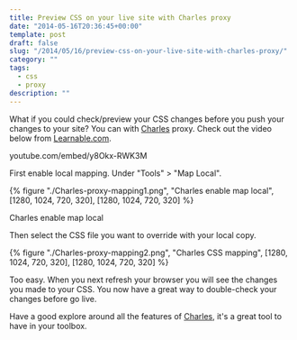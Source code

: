 ```yaml
---
title: Preview CSS on your live site with Charles proxy
date: "2014-05-16T20:36:45+00:00"
template: post
draft: false
slug: "/2014/05/16/preview-css-on-your-live-site-with-charles-proxy/"
category: ""
tags:
  - css
  - proxy
description: ""
---
```


What if you could check/preview your CSS changes before you push your changes to your site? You can with <a href="http://charlesproxy.com" title="Charles proxy" target="_blank">Charles</a> proxy. Check out the video below from <a href="http://learnable.com" title="Learnable" target="_blank">Learnable.com</a>.

youtube.com/embed/y8Okx-RWK3M

First enable local mapping. Under "Tools" > "Map Local".

{% figure "./Charles-proxy-mapping1.png", "Charles enable map local", [1280, 1024, 720, 320], [1280, 1024, 720, 320] %}

Charles enable map local

Then select the CSS file you want to override with your local copy.

{% figure "./Charles-proxy-mapping2.png", "Charles CSS mapping", [1280, 1024, 720, 320], [1280, 1024, 720, 320] %}

Too easy. When you next refresh your browser you will see the changes you made to your CSS. You now have a great way to double-check your changes before go live.

Have a good explore around all the features of <a href="http://charlesproxy.com" title="Charles proxy" target="_blank">Charles</a>, it's a great tool to have in your toolbox.
